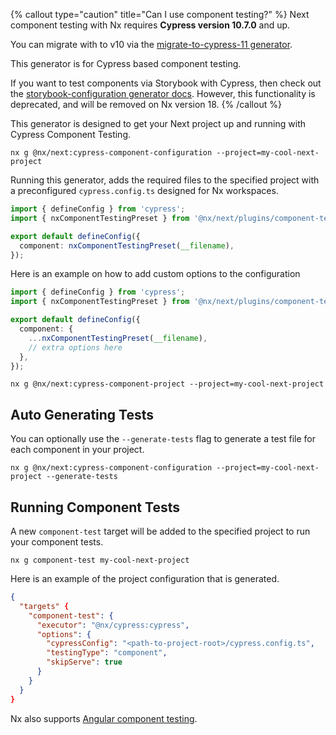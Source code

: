 {% callout type="caution" title="Can I use component testing?" %}
Next component testing with Nx requires **Cypress version 10.7.0** and up.

You can migrate with to v10 via the [migrate-to-cypress-11 generator](/packages/cypress/generators/migrate-to-cypress-11).

This generator is for Cypress based component testing.

If you want to test components via Storybook with Cypress, then check out the [storybook-configuration generator docs](/nx-api/react/generators/storybook-configuration). However, this functionality is deprecated, and will be removed on Nx version 18.
{% /callout %}

This generator is designed to get your Next project up and running with Cypress Component Testing.

```shell
nx g @nx/next:cypress-component-configuration --project=my-cool-next-project
```

Running this generator, adds the required files to the specified project with a preconfigured `cypress.config.ts` designed for Nx workspaces.

```ts {% fileName="cypress.config.ts" %}
import { defineConfig } from 'cypress';
import { nxComponentTestingPreset } from '@nx/next/plugins/component-testing';

export default defineConfig({
  component: nxComponentTestingPreset(__filename),
});
```

Here is an example on how to add custom options to the configuration

```ts {% fileName="cypress.config.ts" %}
import { defineConfig } from 'cypress';
import { nxComponentTestingPreset } from '@nx/next/plugins/component-testing';

export default defineConfig({
  component: {
    ...nxComponentTestingPreset(__filename),
    // extra options here
  },
});
```

```shell
nx g @nx/next:cypress-component-project --project=my-cool-next-project
```

## Auto Generating Tests

You can optionally use the `--generate-tests` flag to generate a test file for each component in your project.

```shell
nx g @nx/next:cypress-component-configuration --project=my-cool-next-project --generate-tests
```

## Running Component Tests

A new `component-test` target will be added to the specified project to run your component tests.

```shell
nx g component-test my-cool-next-project
```

Here is an example of the project configuration that is generated.

```json {% fileName="project.json" %}
{
  "targets" {
    "component-test": {
      "executor": "@nx/cypress:cypress",
      "options": {
        "cypressConfig": "<path-to-project-root>/cypress.config.ts",
        "testingType": "component",
        "skipServe": true
      }
    }
  }
}
```

Nx also supports [Angular component testing](/packages/angular/generators/cypress-component-configuration).
